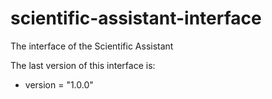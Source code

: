 # scientific-assistant-interface
The interface of the Scientific Assistant

The last version of this interface is:
- version = "1.0.0"
